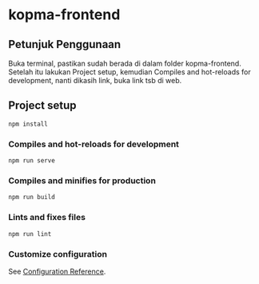 # kopma-frontend

## Petunjuk Penggunaan

Buka terminal, pastikan sudah berada di dalam folder kopma-frontend. Setelah itu lakukan Project setup, kemudian Compiles and hot-reloads for development, nanti dikasih link, buka link tsb di web.

## Project setup

```
npm install
```

### Compiles and hot-reloads for development

```
npm run serve
```

### Compiles and minifies for production

```
npm run build
```

### Lints and fixes files

```
npm run lint
```

### Customize configuration

See [Configuration Reference](https://cli.vuejs.org/config/).
